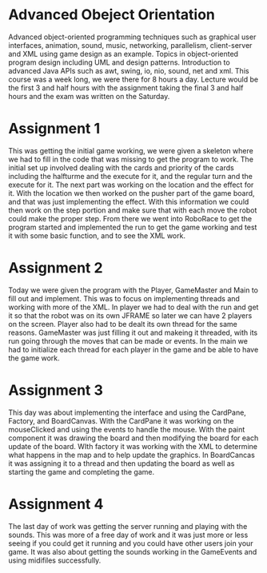 # Advanced Obeject Orientation

Advanced object-oriented programming techniques such as graphical user interfaces, animation, sound, music, networking, parallelism, 
client-server and XML using game design as an example. Topics in object-oriented program design including UML and design patterns. 
Introduction to advanced Java APIs such as awt, swing, io, nio, sound, net and xml. This course was a week long, we were there for 
8 hours a day. Lecture would be the first 3 and half hours with the assignment taking the final 3 and half hours and 
the exam was written on the Saturday.

# Assignment 1

This was getting the initial game working, we were given a skeleton where we had to fill in the code that was 
missing to get the program to work. The initial set up involved dealing with the cards and priority of the cards
including the halfturme and the execute for it, and the regular turn and the execute for it. The next part was working 
on the location and the effect for it. With the location we then worked on the pusher part of the game board, and that
was just implementing the effect. With this information we could then work on the step portion and make sure that with each
move the robot could make the proper step. From there we went into RoboRace to get the program started and implemented
the run to get the game working and test it with some basic function, and to see the XML work.

# Assignment 2

Today we were given the program with the Player, GameMaster and Main to fill out and implement. This was to focus on
implementing threads and working with more of the XML. In player we had to deal with the run and get it so that the 
robot was on its own JFRAME so later we can have 2 players on the screen. Player also had to be dealt its own thread 
for the same reasons. GameMaster was just filling it out and makeing it threaded, with its run going through the moves
that can be made or events. In the main we had to initialize each thread for each player in the game and be able to have
the game work.

# Assignment 3

This day was about implementing the interface and using the CardPane, Factory, and BoardCanvas. With the CardPane it was
working on the mouseClicked and using the events to handle the mouse. With the paint component it was drawing the board
and then modifying the board for each update of the board. WIth factory it was working with the XML to determine what happens
in the map and to help update the graphics. In BoardCancas it was assigning it to a thread and then updating the board
as well as starting the game and completing the game.

# Assignment 4

The last day of work was getting the server running and playing with the sounds. This was more of a free day of work
and it was just more or less seeing if you could get it running and you could have other users join your game. It was also
about getting the sounds working in the GameEvents and using midifiles successfully.



